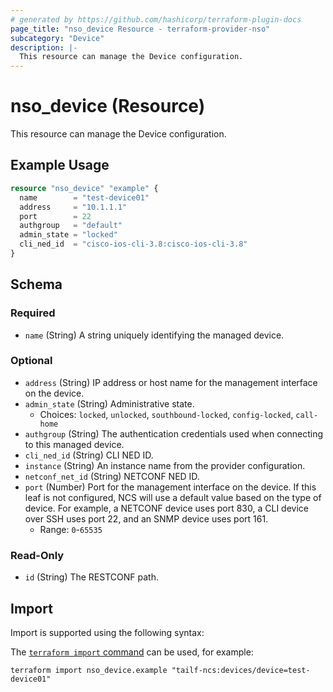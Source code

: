 ```yaml
---
# generated by https://github.com/hashicorp/terraform-plugin-docs
page_title: "nso_device Resource - terraform-provider-nso"
subcategory: "Device"
description: |-
  This resource can manage the Device configuration.
---
```


# nso_device (Resource)

This resource can manage the Device configuration.

## Example Usage

```terraform
resource "nso_device" "example" {
  name        = "test-device01"
  address     = "10.1.1.1"
  port        = 22
  authgroup   = "default"
  admin_state = "locked"
  cli_ned_id  = "cisco-ios-cli-3.8:cisco-ios-cli-3.8"
}
```

<!-- schema generated by tfplugindocs -->
## Schema

### Required

- `name` (String) A string uniquely identifying the managed device.

### Optional

- `address` (String) IP address or host name for the management interface on the device.
- `admin_state` (String) Administrative state.
  - Choices: `locked`, `unlocked`, `southbound-locked`, `config-locked`, `call-home`
- `authgroup` (String) The authentication credentials used when connecting to this managed device.
- `cli_ned_id` (String) CLI NED ID.
- `instance` (String) An instance name from the provider configuration.
- `netconf_net_id` (String) NETCONF NED ID.
- `port` (Number) Port for the management interface on the device. If this leaf is not configured, NCS will use a default value based on the type of device. For example, a NETCONF device uses port 830, a CLI device over SSH uses port 22, and an SNMP device uses port 161.
  - Range: `0`-`65535`

### Read-Only

- `id` (String) The RESTCONF path.

## Import

Import is supported using the following syntax:

The [`terraform import` command](https://developer.hashicorp.com/terraform/cli/commands/import) can be used, for example:

```shell
terraform import nso_device.example "tailf-ncs:devices/device=test-device01"
```
